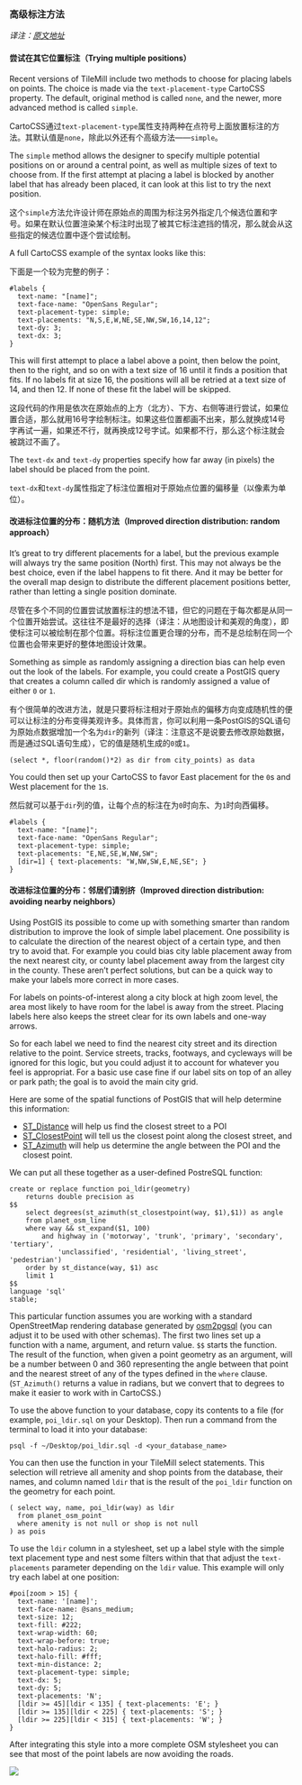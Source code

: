 
### 高级标注方法

_译注：[原文地址](https://www.mapbox.com/tilemill/docs/guides/labels-advanced/)_

#### 尝试在其它位置标注（Trying multiple positions）

Recent versions of TileMill include two methods to choose for placing labels on points. The choice is made via the `text-placement-type` CartoCSS property. The default, original method is called `none`, and the newer, more advanced method is called `simple`.

CartoCSS通过`text-placement-type`属性支持两种在点符号上面放置标注的方法。其默认值是`none`，除此以外还有个高级方法——`simple`。

The `simple` method allows the designer to specify multiple potential positions on or around a central point, as well as multiple sizes of text to choose from. If the first attempt at placing a label is blocked by another label that has already been placed, it can look at this list to try the next position.

这个`simple`方法允许设计师在原始点的周围为标注另外指定几个候选位置和字号。如果在默认位置渲染某个标注时出现了被其它标注遮挡的情况，那么就会从这些指定的候选位置中逐个尝试绘制。

A full CartoCSS example of the syntax looks like this:

下面是一个较为完整的例子：

	
	#labels {
	  text-name: "[name]";
	  text-face-name: "OpenSans Regular";
	  text-placement-type: simple;
	  text-placements: "N,S,E,W,NE,SE,NW,SW,16,14,12";
	  text-dy: 3;
	  text-dx: 3;
	}
	

This will first attempt to place a label above a point, then below the point, then to the right, and so on with a text size of 16 until it finds a position that fits. If no labels fit at size 16, the positions will all be retried at a text size of 14, and then 12. If none of these fit the label will be skipped.

这段代码的作用是依次在原始点的上方（北方）、下方、右侧等进行尝试，如果位置合适，那么就用16号字绘制标注。如果这些位置都画不出来，那么就换成14号字再试一遍，如果还不行，就再换成12号字试。如果都不行，那么这个标注就会被跳过不画了。

The `text-dx` and `text-dy` properties specify how far away (in pixels) the label should be placed from the point.

`text-dx`和`text-dy`属性指定了标注位置相对于原始点位置的偏移量（以像素为单位）。

#### 改进标注位置的分布：随机方法（Improved direction distribution: random approach）

It’s great to try different placements for a label, but the previous example will always try the same position (North) first. This may not always be the best choice, even if the label happens to fit there. And it may be better for the overall map design to distribute the different placement positions better, rather than letting a single position dominate.

尽管在多个不同的位置尝试放置标注的想法不错，但它的问题在于每次都是从同一个位置开始尝试。这往往不是最好的选择（译注：从地图设计和美观的角度），即使标注可以被绘制在那个位置。将标注位置更合理的分布，而不是总绘制在同一个位置也会带来更好的整体地图设计效果。

Something as simple as randomly assigning a direction bias can help even out the look of the labels. For example, you could create a PostGIS query that creates a column called dir which is randomly assigned a value of either `0` or `1`.

有个很简单的改进方法，就是只要将标注相对于原始点的偏移方向变成随机性的便可以让标注的分布变得美观许多。具体而言，你可以利用一条PostGIS的SQL语句为原始点数据增加一个名为`dir`的新列（译注：注意这不是说要去修改原始数据，而是通过SQL语句生成），它的值是随机生成的`0`或`1`。

	
	(select *, floor(random()*2) as dir from city_points) as data
	

You could then set up your CartoCSS to favor East placement for the `0`s and West placement for the `1`s.

然后就可以基于`dir`列的值，让每个点的标注在为`0`时向东、为`1`时向西偏移。

	
	#labels {
	  text-name: "[name]";
	  text-face-name: "OpenSans Regular";
	  text-placement-type: simple;
	  text-placements: "E,NE,SE,W,NW,SW";
	  [dir=1] { text-placements: "W,NW,SW,E,NE,SE"; }
	}
	

#### 改进标注位置的分布：邻居们请别挤（Improved direction distribution: avoiding nearby neighbors）

Using PostGIS its possible to come up with something smarter than random distribution to improve the look of simple label placement. One possibility is to calculate the direction of the nearest object of a certain type, and then try to avoid that. For example you could bias city lable placement away from the next nearest city, or county label placement away from the largest city in the county. These aren’t perfect solutions, but can be a quick way to make your labels more correct in more cases.

For labels on points-of-interest along a city block at high zoom level, the area most likely to have room for the label is away from the street. Placing labels here also keeps the street clear for its own labels and one-way arrows.

So for each label we need to find the nearest city street and its direction relative to the point. Service streets, tracks, footways, and cycleways will be ignored for this logic, but you could adjust it to account for whatever you feel is appropriat. For a basic use case fine if our label sits on top of an alley or park path; the goal is to avoid the main city grid.

Here are some of the spatial functions of PostGIS that will help determine this information:

- [ST\_Distance](http://www.postgis.org/docs/ST_Distance.html) will help us find the closest street to a POI
- [ST\_ClosestPoint](http://www.postgis.org/docs/ST_ClosestPoint.html) will tell us the closest point along the closest street, and
- [ST\_Azimuth](http://www.postgis.org/docs/ST_Azimuth.html) will help us determine the angle between the POI and the closest point.

We can put all these together as a user-defined PostreSQL function:

	
	create or replace function poi_ldir(geometry)
	    returns double precision as
	$$
	    select degrees(st_azimuth(st_closestpoint(way, $1),$1)) as angle
	    from planet_osm_line
	    where way && st_expand($1, 100)
	        and highway in ('motorway', 'trunk', 'primary', 'secondary', 'tertiary',
	            'unclassified', 'residential', 'living_street', 'pedestrian')
	    order by st_distance(way, $1) asc
	    limit 1
	$$
	language 'sql'
	stable;
	

This particular function assumes you are working with a standard OpenStreetMap rendering database generated by [osm2pgsql](http://wiki.openstreetmap.org/wiki/Osm2pgsql) (you can adjust it to be used with other schemas). The first two lines set up a function with a name, argument, and return value. `$$` starts the function. The result of the function, when given a point geometry as an argument, will be a number between 0 and 360 representing the angle between that point and the nearest street of any of the types defined in the `where` clause. (`ST_Azimuth()` returns a value in radians, but we convert that to degrees to make it easier to work with in CartoCSS.)

To use the above function to your database, copy its contents to a file (for example, `poi_ldir.sql` on your Desktop). Then run a command from the terminal to load it into your database:

	
	psql -f ~/Desktop/poi_ldir.sql -d <your_database_name>
	

You can then use the function in your TileMill select statements. This selection will retrieve all amenity and shop points from the database, their names, and column named `ldir` that is the result of the `poi_ldir` function on the geometry for each point.

	
	( select way, name, poi_ldir(way) as ldir
	  from planet_osm_point
	  where amenity is not null or shop is not null
	) as pois
	

To use the `ldir` column in a stylesheet, set up a label style with the simple text placement type and nest some filters within that that adjust the `text-placements` parameter depending on the `ldir` value. This example will only try each label at one position:

	
	#poi[zoom > 15] {
	  text-name: '[name]';
	  text-face-name: @sans_medium;
	  text-size: 12;
	  text-fill: #222;
	  text-wrap-width: 60;
	  text-wrap-before: true;
	  text-halo-radius: 2;
	  text-halo-fill: #fff;
	  text-min-distance: 2;
	  text-placement-type: simple;
	  text-dx: 5;
	  text-dy: 5;
	  text-placements: 'N';
	  [ldir >= 45][ldir < 135] { text-placements: 'E'; }
	  [ldir >= 135][ldir < 225] { text-placements: 'S'; }
	  [ldir >= 225][ldir < 315] { text-placements: 'W'; }
	}
	

After integrating this style into a more complete OSM stylesheet you can see that most of the point labels are now avoiding the roads.

![](https://www.mapbox.com/tilemill/assets/pages/labels-ldir.png)




